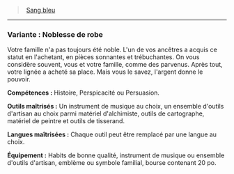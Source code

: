 ﻿---
!SubBackgroundItem
Abilities: Histoire, Perspicacité ou Persuasion.
MasteredTools: Un instrument de musique au choix, un ensemble d'outils d'artisan au choix parmi matériel d'alchimiste, outils de cartographe, matériel de peintre et outils de tisserand.
MasteredLanguages: Chaque outil peut être remplacé par une langue au choix.
Equipment: Habits de bonne qualité, instrument de musique ou ensemble d'outils d'artisan, emblème ou symbole familial, bourse contenant 20 po.
Id: background_sangbleu_hd.md#variante--noblesse-de-robe
ParentLink: background_sangbleu_hd.md#sang-bleu
Name: 'Variante : Noblesse de robe'
ParentName: Sang bleu
NameLevel: 3
Attributes:
  Name: 'Variante : Noblesse de robe'
  Markdown: >+
    ### <!--Name-->Variante : Noblesse de robe<!--/Name-->


    Votre famille n'a pas toujours été noble. L'un de vos ancêtres a acquis ce statut en l'achetant, en pièces sonnantes et trébuchantes. On vous considère souvent, vous et votre famille, comme des parvenus. Après tout, votre lignée a acheté sa place. Mais vous le savez, l'argent donne le pouvoir.


    **Compétences :** <!--Abilities-->Histoire, Perspicacité ou Persuasion.<!--/Abilities-->


    **Outils maîtrisés :** <!--MasteredTools-->Un instrument de musique au choix, un ensemble d'outils d'artisan au choix parmi matériel d'alchimiste, outils de cartographe, matériel de peintre et outils de tisserand.<!--/MasteredTools-->


    **Langues maîtrisées :** <!--MasteredLanguages-->Chaque outil peut être remplacé par une langue au choix.<!--/MasteredLanguages-->


    **Équipement :** <!--Equipment-->Habits de bonne qualité, instrument de musique ou ensemble d'outils d'artisan, emblème ou symbole familial, bourse contenant 20 po.<!--/Equipment-->

  Description: >+
    Votre famille n'a pas toujours été noble. L'un de vos ancêtres a acquis ce statut en l'achetant, en pièces sonnantes et trébuchantes. On vous considère souvent, vous et votre famille, comme des parvenus. Après tout, votre lignée a acheté sa place. Mais vous le savez, l'argent donne le pouvoir.

  Abilities: Histoire, Perspicacité ou Persuasion.
  MasteredTools: Un instrument de musique au choix, un ensemble d'outils d'artisan au choix parmi matériel d'alchimiste, outils de cartographe, matériel de peintre et outils de tisserand.
  MasteredLanguages: Chaque outil peut être remplacé par une langue au choix.
  Equipment: Habits de bonne qualité, instrument de musique ou ensemble d'outils d'artisan, emblème ou symbole familial, bourse contenant 20 po.
AttributesDictionary: >+
  Name: 'Variante : Noblesse de robe'

  Markdown: >+

    ### <!--Name-->Variante : Noblesse de robe<!--/Name-->





    Votre famille n'a pas toujours été noble. L'un de vos ancêtres a acquis ce statut en l'achetant, en pièces sonnantes et trébuchantes. On vous considère souvent, vous et votre famille, comme des parvenus. Après tout, votre lignée a acheté sa place. Mais vous le savez, l'argent donne le pouvoir.





    **Compétences :** <!--Abilities-->Histoire, Perspicacité ou Persuasion.<!--/Abilities-->





    **Outils maîtrisés :** <!--MasteredTools-->Un instrument de musique au choix, un ensemble d'outils d'artisan au choix parmi matériel d'alchimiste, outils de cartographe, matériel de peintre et outils de tisserand.<!--/MasteredTools-->





    **Langues maîtrisées :** <!--MasteredLanguages-->Chaque outil peut être remplacé par une langue au choix.<!--/MasteredLanguages-->





    **Équipement :** <!--Equipment-->Habits de bonne qualité, instrument de musique ou ensemble d'outils d'artisan, emblème ou symbole familial, bourse contenant 20 po.<!--/Equipment-->



  Description: >+

    Votre famille n'a pas toujours été noble. L'un de vos ancêtres a acquis ce statut en l'achetant, en pièces sonnantes et trébuchantes. On vous considère souvent, vous et votre famille, comme des parvenus. Après tout, votre lignée a acheté sa place. Mais vous le savez, l'argent donne le pouvoir.



  Abilities: Histoire, Perspicacité ou Persuasion.

  MasteredTools: Un instrument de musique au choix, un ensemble d'outils d'artisan au choix parmi matériel d'alchimiste, outils de cartographe, matériel de peintre et outils de tisserand.

  MasteredLanguages: Chaque outil peut être remplacé par une langue au choix.

  Equipment: Habits de bonne qualité, instrument de musique ou ensemble d'outils d'artisan, emblème ou symbole familial, bourse contenant 20 po.

Description: >+
  Votre famille n'a pas toujours été noble. L'un de vos ancêtres a acquis ce statut en l'achetant, en pièces sonnantes et trébuchantes. On vous considère souvent, vous et votre famille, comme des parvenus. Après tout, votre lignée a acheté sa place. Mais vous le savez, l'argent donne le pouvoir.

---
> [Sang bleu](hd_background_sangbleu.md)

---

### Variante : Noblesse de robe

Votre famille n'a pas toujours été noble. L'un de vos ancêtres a acquis ce statut en l'achetant, en pièces sonnantes et trébuchantes. On vous considère souvent, vous et votre famille, comme des parvenus. Après tout, votre lignée a acheté sa place. Mais vous le savez, l'argent donne le pouvoir.

**Compétences :** Histoire, Perspicacité ou Persuasion.

**Outils maîtrisés :** Un instrument de musique au choix, un ensemble d'outils d'artisan au choix parmi matériel d'alchimiste, outils de cartographe, matériel de peintre et outils de tisserand.

**Langues maîtrisées :** Chaque outil peut être remplacé par une langue au choix.

**Équipement :** Habits de bonne qualité, instrument de musique ou ensemble d'outils d'artisan, emblème ou symbole familial, bourse contenant 20 po.

